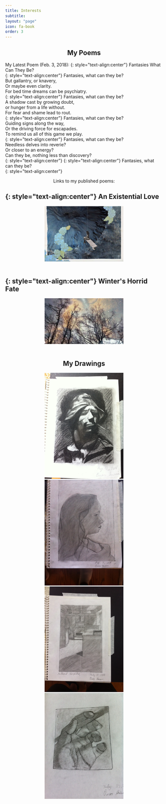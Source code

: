 ```yaml
---
title: Interests
subtitle:
layout: "page"
icon: fa-book
order: 3
---
```


<center><h2>My Poems</h2></center>


 My Latest Poem (Feb. 3, 2018):
{: style="text-align:center"}
Fantasies What Can They Be?  
  {: style="text-align:center"}
Fantasies, what can they be?  
But gallantry, or knavery,  
Or maybe even clarity.  
For bed time dreams can be psychiatry.   
  {: style="text-align:center"}
Fantasies, what can they be?  
A shadow cast by growing doubt,  
or hunger from a life without.  
For fear and shame lead to rout.  
  {: style="text-align:center"}
Fantasies, what can they be?  
Guiding signs along the way,  
Or the driving force for escapades.  
To remind us all of this game we play.  
  {: style="text-align:center"}
Fantasies, what can they be?  
Needless delves into reverie?  
Or closer to an energy?  
Can they be, nothing less than discovery?  
  {: style="text-align:center"}
{: style="text-align:center"}
Fantasies, what can they be?  
{: style="text-align:center"}

<center>Links to my published poems:</center>

{: style="text-align:center"} 
An Existential Love
-------------------

<a href="https://graphitepublications.com/poetry-an-existential-love/">

<center><a href="https://graphitepublications.com/poetry-an-existential-love/"><img src="/assets/images/love.jpg" alt="Poem Picture" style="width:50%; height:50%"></a></center>
<br>


{: style="text-align:center"}
Winter's Horrid Fate
--------------------

<center><a href="https://graphitepublications.com/poetry-winters-horrid-fate/"><img src="/assets/images/WinterFate.jpg" alt="Poem Picture" style="width:50%; height:50%"></a></center>

<br>
<center><h2>My Drawings</h2></center>

<center>
<img src="/assets/images/D1_sailor.jpeg" alt="D1" style="width:50%">
<img src="/assets/images/D2_mimi.jpeg" alt="D2" style="width:50%">
<img src="/assets/images/D3.jpeg" alt="D3" style="width:50%">
<img src="/assets/images/D4.jpeg" alt="D4" style="width:50%">
</center>
